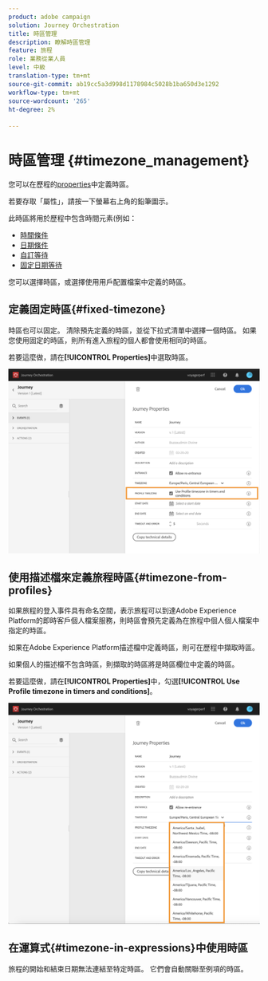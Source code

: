 ```yaml
---
product: adobe campaign
solution: Journey Orchestration
title: 時區管理
description: 瞭解時區管理
feature: 旅程
role: 業務從業人員
level: 中級
translation-type: tm+mt
source-git-commit: ab19cc5a3d998d1178984c5028b1ba650d3e1292
workflow-type: tm+mt
source-wordcount: '265'
ht-degree: 2%

---
```




# 時區管理 {#timezone_management}

您可以在歷程的[properties](../building-journeys/changing-properties.md)中定義時區。

若要存取「屬性」，請按一下螢幕右上角的鉛筆圖示。

此時區將用於歷程中包含時間元素(例如：

* [時間條件](../building-journeys/condition-activity.md#time_condition)
* [日期條件](../building-journeys/condition-activity.md#date_condition)
* [自訂等待](../building-journeys/wait-activity.md#custom)
* [固定日期等待](../building-journeys/wait-activity.md#fixed_date)

您可以選擇時區，或選擇使用用戶配置檔案中定義的時區。

## 定義固定時區{#fixed-timezone}

時區也可以固定。 清除預先定義的時區，並從下拉式清單中選擇一個時區。 如果您使用固定的時區，則所有進入旅程的個人都會使用相同的時區。

若要這麼做，請在&#x200B;**[!UICONTROL Properties]**&#x200B;中選取時區。

![](../assets/journey73.png)

## 使用描述檔來定義旅程時區{#timezone-from-profiles}

如果旅程的登入事件具有命名空間，表示旅程可以到達Adobe Experience Platform的即時客戶個人檔案服務，則時區會預先定義為在旅程中個人個人檔案中指定的時區。

如果在Adobe Experience Platform描述檔中定義時區，則可在歷程中擷取時區。

如果個人的描述檔不包含時區，則擷取的時區將是時區欄位中定義的時區。

若要這麼做，請在&#x200B;**[!UICONTROL Properties]**&#x200B;中，勾選&#x200B;**[!UICONTROL Use Profile timezone in timers and conditions]**。

![](../assets/journey72.png)

## 在運算式{#timezone-in-expressions}中使用時區

旅程的開始和結束日期無法連結至特定時區。 它們會自動關聯至例項的時區。
